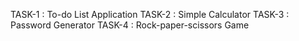 TASK-1 : To-do List Application
TASK-2 : Simple Calculator
TASK-3 : Password Generator
TASK-4 : Rock-paper-scissors Game
